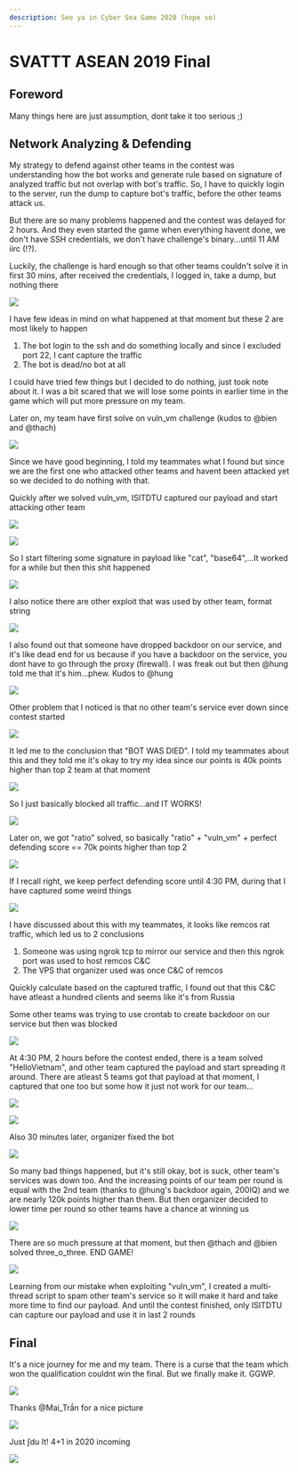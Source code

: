 ```yaml
---
description: See ya in Cyber Sea Game 2020 (hope so)
---
```


# SVATTT ASEAN 2019 Final

## Foreword

Many things here are just assumption, dont take it too serious ;\)

## Network Analyzing & Defending

My strategy to defend against other teams in the contest was understanding how the bot works and generate rule based on signature of analyzed traffic but not overlap with bot's traffic. So, I have to quickly login to the server, run the dump to capture bot's traffic, before the other teams attack us.

But there are so many problems happened and the contest was delayed for 2 hours. And they even started the game when everything havent done, we don't have SSH credentials, we don't have challenge's binary...until 11 AM iirc \(!?\).

Luckily, the challenge is hard enough so that other teams couldn't solve it in first 30 mins, after received the credentials, I logged in, take a dump, but nothing there

![](.gitbook/assets/image%20%2856%29.png)

I have few ideas in mind on what happened at that moment but these 2 are most likely to happen

1. The bot login to the ssh and do something locally and since I excluded port 22, I cant capture the traffic
2. The bot is dead/no bot at all

I could have tried few things but I decided to do nothing, just took note about it. I was a bit scared that we will lose some points in earlier time in the game which will put more pressure on my team.

Later on, my team have first solve on vuln\_vm challenge \(kudos to @bien and @thach\)

![](.gitbook/assets/image%20%2844%29.png)

Since we have good beginning, I told my teammates what I found but since we are the first one who attacked other teams and havent been attacked yet so we decided to do nothing with that.

Quickly after we solved vuln\_vm, ISITDTU captured our payload and start attacking other team

![](.gitbook/assets/image%20%28117%29.png)

![](.gitbook/assets/image%20%2850%29.png)

So I start filtering some signature in payload like "cat", "base64",...It worked for a while but then this shit happened

![](.gitbook/assets/image%20%28234%29.png)

I also notice there are other exploit that was used by other team, format string

![](.gitbook/assets/image%20%28189%29.png)

I also found out that someone have dropped backdoor on our service, and it's like dead end for us because if you have a backdoor on the service, you dont have to go through the proxy \(firewall\). I was freak out but then @hung told me that it's him...phew. Kudos to @hung

![](.gitbook/assets/image%20%28250%29.png)

Other problem that I noticed is that no other team's service ever down since contest started

![](.gitbook/assets/image%20%2862%29.png)

It led me to the conclusion that "BOT WAS DIED". I told my teammates about this and they told me it's okay to try my idea since our points is 40k points higher than top 2 team at that moment

![](.gitbook/assets/image%20%2891%29.png)

So I just basically blocked all traffic...and IT WORKS!

![](.gitbook/assets/image%20%2813%29.png)

Later on, we got "ratio" solved, so basically "ratio" + "vuln\_vm" + perfect defending score == 70k points higher than top 2

![](.gitbook/assets/image%20%28156%29.png)

If I recall right, we keep perfect defending score until 4:30 PM, during that I have captured some weird things

![](.gitbook/assets/image%20%28247%29.png)

I  have discussed about this with my teammates, it looks like remcos rat traffic, which led us to 2 conclusions

1. Someone was using ngrok tcp to mirror our service and then this ngrok port was used to host remcos C&C
2. The VPS that organizer used was once C&C of remcos

Quickly calculate based on the captured traffic, I found out that this C&C have atleast a hundred clients and seems like it's from Russia

Some other teams was trying to use crontab to create backdoor on our service but then was blocked

![](.gitbook/assets/image%20%2831%29.png)

At 4:30 PM, 2 hours before the contest ended, there is a team solved "HelloVietnam", and other team captured the payload and start spreading it around. There are atleast 5 teams got that payload at that moment, I captured that one too but some how it just not work for our team...

![](.gitbook/assets/image%20%2884%29.png)

![](.gitbook/assets/image%20%28147%29.png)

Also 30 minutes later, organizer fixed the bot

![](.gitbook/assets/image%20%2853%29.png)

So many bad things happened, but it's still okay, bot is suck, other team's services was down too. And the increasing points of our team per round is equal with the 2nd team \(thanks to @hung's backdoor again, 200IQ\) and we are nearly 120k points higher than them. But then organizer decided to lower time per round so other teams have a chance at winning us

![](.gitbook/assets/image%20%2885%29.png)

There are so much pressure at that moment, but then @thach and @bien solved three\_o\_three. END GAME!

![](.gitbook/assets/image%20%2845%29.png)

Learning from our mistake when exploiting "vuln\_vm", I created a multi-thread script to spam other team's service so it will make it hard and take more time to find our payload. And until the contest finished, only ISITDTU can capture our payload and use it in last 2 rounds

## Final

It's a nice journey for me and my team. There is a curse that the team which won the qualification couldnt win the final. But we finally make it. GGWP.

![](.gitbook/assets/image%20%289%29.png)

Thanks @Mai\_Trần for a nice picture

![](.gitbook/assets/image%20%2810%29.png)

Just ∫du It! 4+1 in 2020 incoming

![](.gitbook/assets/image%20%28168%29.png)


